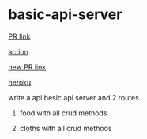 # basic-api-server

[PR link](https://github.com/salammustafa728/basic-api-server/pull/1)

[action](https://github.com/salammustafa728/basic-api-server/actions)

[new PR link](https://github.com/salammustafa728/basic-api-server/pull/4)

[heroku](https://salam-basic-api-server.herokuapp.com/)


write a api besic api server and 2 routes 

1. food with all crud methods

2. cloths with all crud methods


